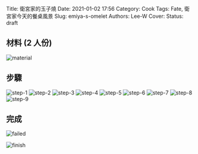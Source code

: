 Title: 衛宮家的玉子燒
Date: 2021-01-02 17:56
Category: Cook
Tags: Fate, 衛宮家今天的餐桌風景
Slug: emiya-s-omelet
Authors: Lee-W
Cover:
Status: draft

## 材料 (2 人份)

![material](/images/post-images/2021-emiya-s-omelet/material.jpeg)


## 步驟
![step-1](/images/post-images/2021-emiya-s-omelet/step-1.jpeg)
![step-2](/images/post-images/2021-emiya-s-omelet/step-2.jpeg)
![step-3](/images/post-images/2021-emiya-s-omelet/step-3.jpeg)
![step-4](/images/post-images/2021-emiya-s-omelet/step-4.jpeg)
![step-5](/images/post-images/2021-emiya-s-omelet/step-5.jpeg)
![step-6](/images/post-images/2021-emiya-s-omelet/step-6.jpeg)
![step-7](/images/post-images/2021-emiya-s-omelet/step-7.jpeg)
![step-8](/images/post-images/2021-emiya-s-omelet/step-8.jpeg)
![step-9](/images/post-images/2021-emiya-s-omelet/step-9.jpeg)

## 完成

![failed](/images/post-images/2021-emiya-s-omelet/failed.jpeg)

![finish](/images/post-images/2021-emiya-s-omelet/finish.jpeg)

